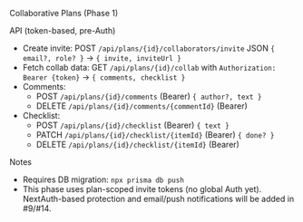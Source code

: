 Collaborative Plans (Phase 1)

API (token-based, pre-Auth)
- Create invite: POST `/api/plans/{id}/collaborators/invite` JSON `{ email?, role? }` → `{ invite, inviteUrl }`
- Fetch collab data: GET `/api/plans/{id}/collab` with `Authorization: Bearer {token}` → `{ comments, checklist }`
- Comments:
  - POST `/api/plans/{id}/comments` (Bearer) `{ author?, text }`
  - DELETE `/api/plans/{id}/comments/{commentId}` (Bearer)
- Checklist:
  - POST `/api/plans/{id}/checklist` (Bearer) `{ text }`
  - PATCH `/api/plans/{id}/checklist/{itemId}` (Bearer) `{ done? }`
  - DELETE `/api/plans/{id}/checklist/{itemId}` (Bearer)

Notes
- Requires DB migration: `npx prisma db push`
- This phase uses plan-scoped invite tokens (no global Auth yet). NextAuth-based protection and email/push notifications will be added in #9/#14.
